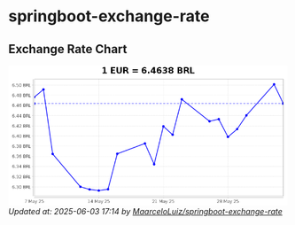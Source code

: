 # springboot-exchange-rate

<!-- EXCHANGE-RATE-START -->
## Exchange Rate Chart

![Exchange Rate Chart](charts/chart.png)*Updated at: 2025-06-03 17:14 by [MaarceloLuiz/springboot-exchange-rate](https://github.com/MaarceloLuiz/springboot-exchange-rate)*


<!-- EXCHANGE-RATE-END -->